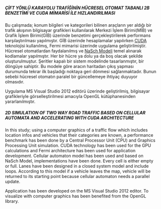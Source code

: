 ##### ÇİFT YÖNLÜ KARAYOLU TRAFİĞİNİN HÜCRESEL OTOMAT TABANLI 2B BENZETİMİ VE CUDA MİMARİSİ İLE HIZLANDIRILMASI
Bu çalışmada; konum bilgileri ve kategorileri bilinen araçların yer aldığı bir trafik akışının bilgisayar grafikleri kullanılarak Merkezi İşlem Birimi(MİB) ve Grafik İşlem Birimi(GİB) üzerinde benzetimi gerçekleştirilerek performans karşılaştırılması yapılmıştır. GİB üzerinde hesaplamalar yapılırken [CUDA](https://github.com/NeziheSozen/BScProject/wiki/CUDA-NED%C4%B0R%3F) teknolojisi kullanılmış, Fermi mimarisi üzerinde uygulama geliştirilmiştir. Hücresel otomatlardan faydalanılmış ve [NaSch Modeli](https://github.com/NeziheSozen/BScProject/wiki/Nagel%E2%80%93Schreckenberg-Modeli) temel alınarak kodlamalar yapılmıştır. Her bir hücre ya dolu ya da boş olacak şekilde oluşturulmuştur. Şeritler kapalı bir sistem modelinde tasarlanmıştır, bir döngüye sahiptir. Bu modele göre aracın haritadan çıkış yapması durumunda tekrar ilk başladığı noktaya geri dönmesi sağlanmaktadır. Bunun sebebi hücresel otomatın paralel bir güncellemeye ihtiyaç duyuyor olmasıdır.

Uygulama MS Visual Studio 2012 editörü üzerinde geliştirilmiş, bilgisayar grafikleriyle görselleştirilmesi amacıyla OpenGL kütüphanesinden yararlanılmıştır.

##### 2D SIMULATION OF TWO WAY ROAD TRAFFIC BASED ON CELLULAR AUTOMATA AND ACCELERATING WITH CUDA ARCHITECTURE
In this study; using a computer graphics of a traffic flow which includes location infos and vehicles that their categories are known, a performance benchmark has been done by a Central Processor Unit (CPU) and Graphics Processing Unit simulation. CUDA technology has been used for the GPU calculations and Fermi architecture has been used for application development. Cellular automaton model has been used and based on NaSch Model, implementations have been done. Every cell is either empty or full. Lanes have been designed in a closed system model and include loops. According to this model if a vehicle leaves the map, vehicle will be returned to its starting point because cellular automaton needs a parallel update.

Application has been developed on the MS Visual Studio 2012 editor. To visualize with computer graphics has been benefited from the OpenGL library.
